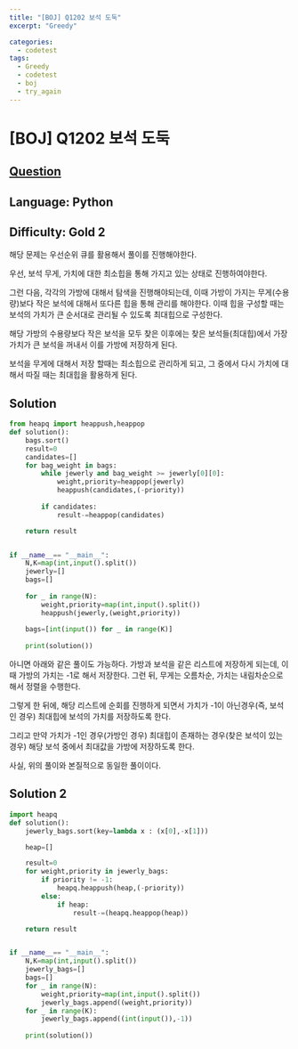 ```yaml
---
title: "[BOJ] Q1202 보석 도둑"
excerpt: "Greedy"

categories:
  - codetest
tags:
  - Greedy
  - codetest
  - boj
  - try_again
---
```

# [BOJ] Q1202 보석 도둑
## [Question](https://www.acmicpc.net/problem/1202)
## Language: Python
## Difficulty: Gold 2

해당 문제는 우선순위 큐를 활용해서 풀이를 진행해야한다.

우선, 보석 무게, 가치에 대한 최소힙을 통해 가지고 있는 상태로 진행하여야한다.

그런 다음, 각각의 가방에 대해서 탐색을 진행해야되는데, 이때 가방이 가지는 무게(수용량)보다 작은 보석에 대해서 또다른 힙을 통해 관리를 해야한다. 이때 힙을 구성할 때는 보석의 가치가 큰 순서대로 관리될 수 있도록 최대힙으로 구성한다.

해당 가방의 수용량보다 작은 보석을 모두 찾은 이후에는 찾은 보석들(최대힙)에서 가장 가치가 큰 보석을 꺼내서 이를 가방에 저장하게 된다.

보석을 무게에 대해서 저장 할때는 최소힙으로 관리하게 되고, 그 중에서 다시 가치에 대해서 따질 때는 최대힙을 활용하게 된다.


## Solution

```python
from heapq import heappush,heappop
def solution():
    bags.sort()
    result=0
    candidates=[]
    for bag_weight in bags:
        while jewerly and bag_weight >= jewerly[0][0]:
            weight,priority=heappop(jewerly)
            heappush(candidates,(-priority))
        
        if candidates:
            result-=heappop(candidates)

    return result


if __name__== "__main__":
    N,K=map(int,input().split())
    jewerly=[]
    bags=[]
    
    for _ in range(N):
        weight,priority=map(int,input().split())
        heappush(jewerly,(weight,priority))
        
    bags=[int(input()) for _ in range(K)]
    
    print(solution())
```

아니면 아래와 같은 풀이도 가능하다. 
가방과 보석을 같은 리스트에 저장하게 되는데, 이때 가방의 가치는 -1로 해서 저장한다. 그런 뒤, 무게는 오름차순, 가치는 내림차순으로 해서 정렬을 수행한다.

그렇게 한 뒤에, 해당 리스트에 순회를 진행하게 되면서 가치가 -1이 아닌경우(즉, 보석인 경우) 최대힙에 보석의 가치를 저장하도록 한다.

그리고 만약 가치가 -1인 경우(가방인 경우) 최대힙이 존재하는 경우(찾은 보석이 있는 경우) 해당 보석 중에서 최대값을 가방에 저장하도록 한다.

사실, 위의 풀이와 본질적으로 동일한 풀이이다.

## Solution 2

```python
import heapq
def solution():    
    jewerly_bags.sort(key=lambda x : (x[0],-x[1]))

    heap=[]

    result=0
    for weight,priority in jewerly_bags:
        if priority != -1:
            heapq.heappush(heap,(-priority))
        else:
            if heap:
                result-=(heapq.heappop(heap))

    return result


if __name__== "__main__":
    N,K=map(int,input().split())
    jewerly_bags=[]
    bags=[]
    for _ in range(N):
        weight,priority=map(int,input().split())
        jewerly_bags.append((weight,priority))
    for _ in range(K): 
        jewerly_bags.append((int(input()),-1))
    
    print(solution())
```